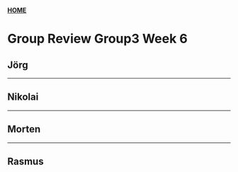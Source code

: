 [**HOME**](index.md)


# Group Review Group3 Week 6


## Jörg

___


## Nikolai

___


## Morten

___


## Rasmus
